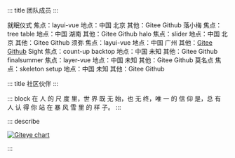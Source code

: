::: title 团队成员
:::

<lay-card>
    <lay-row>
        <lay-col md="2">
            <lay-avatar src="https://portrait.gitee.com/uploads/avatars/user/1611/4835367_Jmysy_1578975358.png"></lay-avatar>
        </lay-col>
        <lay-col md="3">
            就眠仪式
        </lay-col>
        <lay-col md="8">
            焦点：layui-vue
        </lay-col>
        <lay-col md="4">
            地点：中国 北京
        </lay-col>
        <lay-col md="6">
            其他：Gitee Github
        </lay-col>
    </lay-row>
</lay-card>
<lay-card>
    <lay-row>
        <lay-col md="2">
            <lay-avatar src="https://portrait.gitee.com/uploads/avatars/user/1755/5267877_jobin_jia_1608578025.png"></lay-avatar>
        </lay-col>
        <lay-col md="3">
            落小梅
        </lay-col>
        <lay-col md="8">
            焦点：tree table
        </lay-col>
        <lay-col md="4">
            地点：中国 湖南
        </lay-col>
        <lay-col md="6">
            其他：Gitee Github
        </lay-col>
    </lay-row>
</lay-card>

<lay-card>
    <lay-row>
        <lay-col md="2">
            <lay-avatar src="https://portrait.gitee.com/uploads/avatars/user/702/2106738_wanglin300_1639442830.png"></lay-avatar>
        </lay-col>
        <lay-col md="3">
            halo
        </lay-col>
        <lay-col md="8">
            焦点：slider
        </lay-col>
        <lay-col md="4">
            地点：中国 北京
        </lay-col>
        <lay-col md="6">
            其他：Gitee Github
        </lay-col>
    </lay-row>
</lay-card>

<lay-card>
    <lay-row>
        <lay-col md="2">
            <lay-avatar src="https://portrait.gitee.com/uploads/avatars/user/1871/5614379_xumisky_1607057214.png"></lay-avatar>
        </lay-col>
        <lay-col md="3">
            须弥
        </lay-col>
        <lay-col md="8">
            焦点：layui-vue
        </lay-col>
        <lay-col md="4">
            地点：中国 广州
        </lay-col>
        <lay-col md="6">
            其他：<a href="https://gitee.com/xumisky">Gitee</a> <a href="https://github.com/xumiSky">Github</a>
        </lay-col>
    </lay-row>
</lay-card>

<lay-card>
    <lay-row>
        <lay-col md="2">
            <lay-avatar src="https://portrait.gitee.com/uploads/avatars/user/2469/7407590_wcg666_1640528494.png"></lay-avatar>
        </lay-col>
        <lay-col md="3">
            Sight
        </lay-col>
        <lay-col md="8">
            焦点：count-up backtop
        </lay-col>
        <lay-col md="4">
            地点：中国 未知
        </lay-col>
        <lay-col md="6">
            其他：Gitee Github
        </lay-col>
    </lay-row>
</lay-card>

<lay-card>
    <lay-row>
        <lay-col md="2">
            <lay-avatar src="https://portrait.gitee.com/uploads/avatars/user/2596/7789823_finalsummer_1613993823.png"></lay-avatar>
        </lay-col>
        <lay-col md="3">
            finalsummer
        </lay-col>
        <lay-col md="8">
            焦点：layer-vue
        </lay-col>
        <lay-col md="4">
            地点：中国 未知
        </lay-col>
        <lay-col md="6">
            其他：Gitee Github
        </lay-col>
    </lay-row>
</lay-card>

<lay-card>
    <lay-row>
        <lay-col md="2">
            <lay-avatar src="http://mms0.baidu.com/it/u=1690972933,1482111264&fm=253&app=138&f=JPEG&fmt=auto&q=75?w=500&h=500"></lay-avatar>
        </lay-col>
        <lay-col md="3">
            莫名点
        </lay-col>
        <lay-col md="8">
            焦点：skeleton setup
        </lay-col>
        <lay-col md="4">
            地点：中国 未知
        </lay-col>
        <lay-col md="6">
            其他：Gitee Github
        </lay-col>
    </lay-row>
</lay-card>

<br>

::: title 社区伙伴
:::

::: block
在 人 的 尺 度 里，世 界 既 无 始，也 无 终，唯 一 的 信 仰 是，总 有 人 认 得 你 站 在 暴 风 雪 里 的 样 子。
:::

::: describe 

[![Giteye chart](https://chart.giteye.net/gitee/layui-vue/layui-vue/DBC9Z6HQ.png)](https://giteye.net/chart/DBC9Z6HQ)

:::
